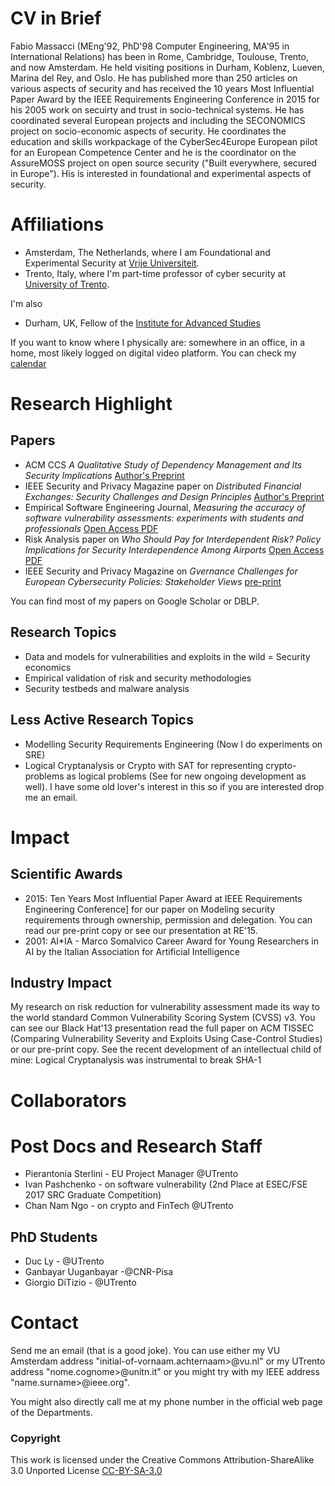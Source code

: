 # CV in Brief

Fabio Massacci (MEng'92, PhD'98 Computer Engineering, MA'95 in International Relations) has been in Rome, Cambridge, Toulouse, Trento, and now Amsterdam. He held
visiting positions in Durham, Koblenz, Lueven, Marina del Rey, and Oslo. He has published more than 250 articles on various 
aspects of security and has received the 10 years Most Influential Paper Award by the IEEE Requirements Engineering Conference in 2015 for his 2005 work on secuirty and trust
in socio-technical systems. He has coordinated several European projects and including the SECONOMICS project on socio-economic aspects of security. He coordinates the education 
and skills workpackage of the CyberSec4Europe European pilot for an European Competence Center and he is the coordinator on the AssureMOSS project on open source 
security ("Built everywhere, secured in Europe"). His is interested in foundational and experimental aspects of security.

# Affiliations

- Amsterdam,  The Netherlands, where I am Foundational and Experimental Security at [Vrije Universiteit](https://www.vu.vl).
- Trento, Italy, where I'm part-time professor of cyber security at [University of Trento](https://www.unitn.it).

I'm also
- Durham, UK, Fellow of the [Institute for Advanced Studies](https://www.dur.ac.uk/ias/)

If you want to know where I physically are: somewhere in an office, in a home, most likely logged on digital video platform. You can check my [calendar](https://calendar.google.com/calendar/embed?src=fabio.massacci@ieee.org)

# Research Highlight

## Papers

- ACM CCS *A Qualitative Study of Dependency Management and Its Security Implications* [Author's Preprint](https://securitylab.disi.unitn.it/lib/exe/fetch.php?media=research_activities:experiments:ccs-2020-preprint.pdf)
- IEEE Security and Privacy Magazine paper on *Distributed Financial Exchanges: Security Challenges and Design Principles* [Author's Preprint](https://securitylab.disi.unitn.it/doku.php?id=sp-2019-05-0134.r1_ngo.pdf)
- Empirical Software Engineering Journal, *Measuring the accuracy of software vulnerability assessments: experiments with students and professionals* [Open Access PDF](https://doi.org/10.1007/s10664-019-09797-4)
- Risk Analysis paper on *Who Should Pay for Interdependent Risk? Policy Implications for Security Interdependence Among Airports* [Open Access PDF](https://doi.org/10.1111/risa.13454)
- IEEE Security and Privacy Magazine on *Gvernance Challenges for European Cybersecurity Policies: Stakeholder Views* [pre-print](https://securitylab.disi.unitn.it/lib/exe/fetch.php?media=research_activities:economics:ieee_governance_v28-cleaned.pdf)

You can find most of my papers on Google Scholar or DBLP.

## Research Topics
- Data and models for vulnerabilities and exploits in the wild
= Security economics
- Empirical validation of risk and security methodologies
- Security testbeds and malware analysis

## Less Active Research Topics 	
- Modelling Security Requirements Engineering (Now I do experiments on SRE)
- Logical Cryptanalysis or Crypto with SAT for representing crypto-problems as logical problems (See for new ongoing development as well). I have some old lover's interest in 
this so if you are interested drop me an email.

# Impact 	

## Scientific Awards
- 2015: Ten Years Most Influential Paper Award at IEEE Requirements Engineering Conference] for our paper on Modeling security requirements through ownership, permission and delegation. You can read our pre-print copy or see our presentation at RE'15.
- 2001: AI*IA - Marco Somalvico Career Award for Young Researchers in AI by the Italian Association for Artificial Intelligence

## Industry Impact
My research on risk reduction for vulnerability assessment made its way to the world standard Common Vulnerability Scoring System (CVSS) v3. You can see our Black Hat'13 presentation read the full paper on ACM TISSEC (Comparing Vulnerability Severity and Exploits Using Case-Control Studies) or our pre-print copy.
See the recent development of an intellectual child of mine: Logical Cryptanalysis was instrumental to break SHA-1

# Collaborators	

# Post Docs and Research Staff
- Pierantonia Sterlini - EU Project Manager @UTrento
- Ivan Pashchenko - on software vulnerability (2nd Place at ESEC/FSE 2017 SRC Graduate Competition)
- Chan Nam Ngo - on crypto and FinTech @UTrento

## PhD Students
- Duc Ly - @UTrento
- Ganbayar Uuganbayar -@CNR-Pisa
- Giorgio DiTizio - @UTrento

# Contact 

Send me an email (that is a good joke). You can use either my VU Amsterdam address "initial-of-vornaam.achternaam>@vu.nl" or my UTrento address "nome.cognome>@unitn.it" or you might try with my IEEE address "name.surname>@ieee.org".
  
You might also directly call me at my phone number in the official web page of the Departments.

### Copyright
This work is licensed under the Creative Commons Attribution-ShareAlike 3.0 Unported License [CC-BY-SA-3.0](https://creativecommons.org/licenses/by-sa/3.0/)

